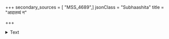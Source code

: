 +++
secondary_sources = [ "MSS_4689",]
jsonClass = "Subhaashita"
title = "आदातव्यं न"

+++

<details><summary>Text</summary>

आदातव्यं न दातव्यं प्रियं ब्रूयन् निरर्थकम्।  
आशां कालवतीं कुर्यात् कालं विघ्नेन योजयेत्॥
</details>
